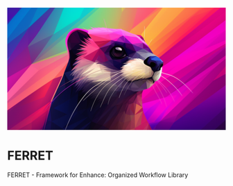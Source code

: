![Ferret-logo.png](./Images/Ferret-logo.png)
# FERRET
FERRET - Framework for Enhance: Organized Workflow Library
